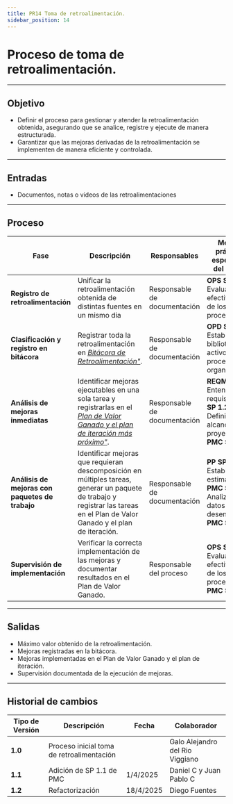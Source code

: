 ```yaml
---
title: PR14 Toma de retroalimentación.
sidebar_position: 14
---
```


# Proceso de toma de retroalimentación.

---

## Objetivo

- Definir el proceso para gestionar y atender la retroalimentación obtenida, asegurando que se analice, registre y ejecute de manera estructurada.
- Garantizar que las mejoras derivadas de la retroalimentación se implementen de manera eficiente y controlada.

---

## Entradas

- Documentos, notas o videos de las retroalimentaciones

---

## Proceso

| Fase | Descripción | Responsables | Meta y práctica específica del CMMI |
|------|------------|--------------|--------------------------------------|
| **Registro de retroalimentación** | Unificar la retroalimentación obtenida de distintas fuentes en un mismo dia | Responsable de documentación | **OPS SP 2.2** Evaluar la efectividad de los procesos |
| **Clasificación y registro en bitácora** | Registrar toda la retroalimentación en <u>_[Bitácora de Retroalimentación"](https://docs.google.com/spreadsheets/d/1AFSCQ3wmXUBa8Cf7gu5VQHqexOzJk0g0RWMgwnUmhLk/edit?usp=sharing)_</u>. | Responsable de documentación | **OPD SP 1.5** Establecer la biblioteca de activos de proceso de la organización |
| **Análisis de mejoras inmediatas** | Identificar mejoras ejecutables en una sola tarea y registrarlas en el [*Plan de Valor Ganado y el plan de iteración más próximo"*](https://docs.google.com/spreadsheets/d/1yvqCf1wp_6ic0Xqwd4LDwk_sMfGdgWF-S9FTfnieVZQ/edit?usp=sharing).  | Responsable de documentación | **REQM SP 1.1** Entender los requisitos; **PP SP 1.2** Definir el alcance del proyecto, **PMC SP 1.1** |
| **Análisis de mejoras con paquetes de trabajo** | Identificar mejoras que requieran descomposición en múltiples tareas, generar un paquete de trabajo y registrar las tareas en el Plan de Valor Ganado y el plan de iteración. | Responsable de documentación | **PP SP 1.1** Establecer estimaciones; **PMC SP 1.5** Analizar datos de desempeño, **PMC SP 1.1** |
| **Supervisión de implementación** | Verificar la correcta implementación de las mejoras y documentar resultados en el Plan de Valor Ganado. | Responsable del proceso | **OPS SP 2.2** Evaluar la efectividad de los procesos, **PMC SP 1.1** |

---

## Salidas

- Máximo valor obtenido de la retroalimentación.
- Mejoras registradas en la bitácora.
- Mejoras implementadas en el Plan de Valor Ganado y el plan de iteración.
- Supervisión documentada de la ejecución de mejoras.

---

## Historial de cambios

| **Tipo de Versión** | **Descripción**                             | **Fecha** | **Colaborador**                 |
| ------------------- | ------------------------------------------- | --------- | ------------------------------- |
| **1.0**             | Proceso inicial toma de retroalimentación   |   | Galo Alejandro del Rio Viggiano |
| **1.1**             | Adición de SP 1.1 de PMC                    | 1/4/2025  | Daniel C y Juan Pablo C  |
| **1.2**             | Refactorización                             | 18/4/2025 | Diego Fuentes                    |
